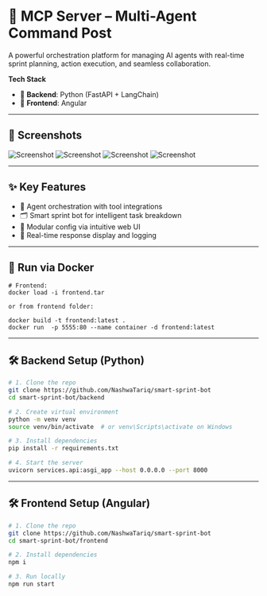 # 🚀 MCP Server – Multi-Agent Command Post

A powerful orchestration platform for managing AI agents with real-time sprint planning, action execution, and seamless collaboration.

**Tech Stack**  
- 🧠 **Backend**: Python (FastAPI + LangChain)  
- 🎨 **Frontend**: Angular

---

## 📸 Screenshots

![Screenshot](https://drive.google.com/uc?export=view&id=1OTai-5KGNntX0LEDizXVtVgnTrcqdGxc)
![Screenshot](https://drive.google.com/uc?export=view&id=1UD_GruT5pfYvXX6KxnTrKWPcIAHrcAjz)
![Screenshot](https://drive.google.com/uc?export=view&id=14Seym4wJ9SUDbHMR6qtNlGqY2g7xMQC_)
![Screenshot](https://drive.google.com/uc?export=view&id=1OGlrgBPdDF3t__wIlUyOeWiOlDpN-zW1)

---

## ✨ Key Features

- 🤖 Agent orchestration with tool integrations  
- 🗂️ Smart sprint bot for intelligent task breakdown  
- 🧩 Modular config via intuitive web UI  
- 💬 Real-time response display and logging
---

## 🐋 Run via Docker

```
# Frontend:
docker load -i frontend.tar

or from frontend folder:

docker build -t frontend:latest .
docker run  -p 5555:80 --name container -d frontend:latest 

```

---

## 🛠️ Backend Setup (Python)

```bash
# 1. Clone the repo
git clone https://github.com/NashwaTariq/smart-sprint-bot
cd smart-sprint-bot/backend

# 2. Create virtual environment
python -m venv venv
source venv/bin/activate  # or venv\Scripts\activate on Windows

# 3. Install dependencies
pip install -r requirements.txt

# 4. Start the server
uvicorn services.api:asgi_app --host 0.0.0.0 --port 8000
```


---

## 🛠️ Frontend Setup (Angular)

```bash
# 1. Clone the repo
git clone https://github.com/NashwaTariq/smart-sprint-bot
cd smart-sprint-bot/frontend

# 2. Install dependencies
npm i

# 3. Run locally
npm run start
```
